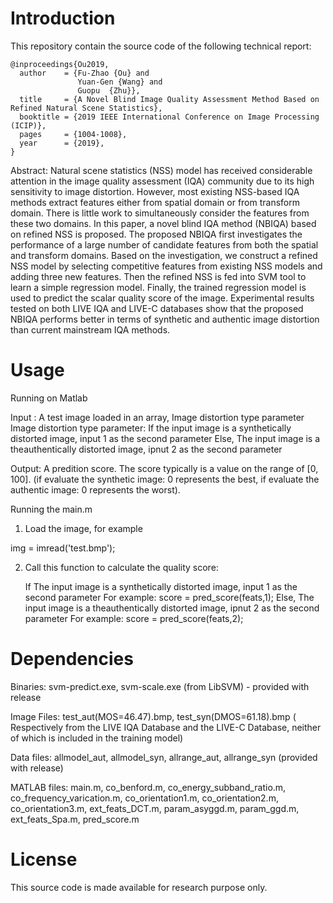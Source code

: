 # Introduction

This repository contain the source code of the following technical report:

    @inproceedings{Ou2019,
      author    = {Fu-Zhao {Ou} and
                   Yuan-Gen {Wang} and
                   Guopu  {Zhu}},
      title     = {A Novel Blind Image Quality Assessment Method Based on Refined Natural Scene Statistics},
      booktitle = {2019 IEEE International Conference on Image Processing (ICIP)},
      pages     = {1004-1008},
      year      = {2019},
    }

Abstract: Natural scene statistics (NSS) model has received considerable attention in the image quality assessment (IQA) community
due to its high sensitivity to image distortion. However, most existing NSS-based IQA methods extract features either from spatial domain or from transform domain. There is little work to simultaneously consider the features from these two domains. In this paper, a novel blind IQA method (NBIQA) based on refined NSS is proposed. The proposed NBIQA first investigates the performance of a large number
of candidate features from both the spatial and transform domains. Based on the investigation, we construct a refined NSS model by selecting competitive features from existing NSS models and adding three new features. Then the refined NSS is fed into SVM tool to learn a simple regression model. Finally, the trained regression model is used to predict the scalar quality score of the image. Experimental results tested on both LIVE IQA and LIVE-C databases show that the proposed NBIQA performs better in terms of synthetic and authentic image distortion than current mainstream IQA methods.

# Usage

Running on Matlab 

Input : A test image loaded in an array, Image distortion type parameter
        Image distortion type parameter: If the input image is a synthetically distorted image, input 1 as the second parameter
        Else, The input image is a theauthentically distorted image, ipnut 2 as the second parameter

Output: A predition score. The score typically is a value on the range of [0, 100]. 
(if evaluate the synthetic image: 0 represents the best, if evaluate the authentic image: 0 represents the worst).
  
Running the main.m

1. Load the image, for example

  img = imread('test.bmp');

2. Call this function to calculate the quality score:

    If The input image is a synthetically distorted image, 
    input 1 as the second parameter
         For example: score = pred_score(feats,1);
    Else, The input image is a theauthentically distorted image,
    ipnut 2 as the second parameter
         For example: score = pred_score(feats,2);

# Dependencies

   Binaries: svm-predict.exe, svm-scale.exe (from LibSVM) - provided with release
   
   Image Files: test_aut(MOS=46.47).bmp, test_syn(DMOS=61.18).bmp ( Respectively from the LIVE IQA Database and the LIVE-C Database, neither of which is included in the training model)
   
   Data files: allmodel_aut, allmodel_syn, allrange_aut, allrange_syn (provided with release)

   MATLAB files: main.m, co_benford.m, co_energy_subband_ratio.m, co_frequency_varication.m, co_orientation1.m, co_orientation2.m, co_orientation3.m, ext_feats_DCT.m, param_asyggd.m, param_ggd.m, ext_feats_Spa.m, pred_score.m

# License

This source code is made available for research purpose only. 

